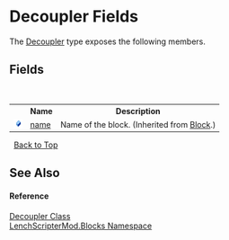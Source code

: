 # Decoupler Fields
 

The <a href="c49a155d-e9c0-e309-58f3-30c3b83e76df">Decoupler</a> type exposes the following members.


## Fields
&nbsp;<table><tr><th></th><th>Name</th><th>Description</th></tr><tr><td>![Public field](media/pubfield.gif "Public field")</td><td><a href="7b3f785e-1854-9ce2-de11-a3d9f818c444">name</a></td><td>
Name of the block.
 (Inherited from <a href="aac00e9a-37c0-2757-6409-8a72ddf80aff">Block</a>.)</td></tr></table>&nbsp;
<a href="#decoupler-fields">Back to Top</a>

## See Also


#### Reference
<a href="c49a155d-e9c0-e309-58f3-30c3b83e76df">Decoupler Class</a><br /><a href="bfe8ba5f-eaee-19fd-8765-cab2e3e19e25">LenchScripterMod.Blocks Namespace</a><br />